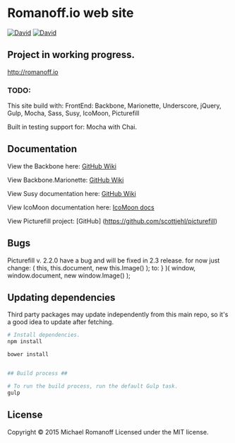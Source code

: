 Romanoff.io web site
=================

[![David](https://img.shields.io/david/strongloop/express.svg?style=flat-square)](https://david-dm.org/mromanoff/romanoff.io#info=dependencies&view=table)
[![David](https://img.shields.io/david/dev/strongloop/express.svg?style=flat-square)](https://david-dm.org/mromanoff/romanoff.io#info=devDependencies&view=table)


## Project in working progress. ##

http://romanoff.io


### TODO: ###

This site build with:
FrontEnd: Backbone, Marionette, Underscore, jQuery, Gulp, Mocha, Sass, Susy, IcoMoon, Picturefill

Built in testing support for: Mocha with Chai.


## Documentation ##

View the Backbone here:
[GitHub Wiki](https://github.com/jashkenas/backbone/wiki)

View Backbone.Marionette:
[GitHub Wiki](https://github.com/marionettejs/backbone.marionette)

View Susy documentation here:
[GitHub Wiki](https://github.com/ericam/susy/wiki)

View IcoMoon documentation here:
[IcoMoon docs](http://icomoon.io/#docs)

View Picturefill project:
[GitHub] (https://github.com/scottjehl/picturefill)


## Bugs

Picturefill v. 2.2.0 have a bug and will be fixed in 2.3 release.
for now just change:
( this, this.document, new this.Image() );
to:
} )( window, window.document, new window.Image() );



## Updating dependencies ##

Third party packages may update independently from this main repo, so it's a
good idea to update after fetching.

``` bash
# Install dependencies.
npm install

bower install


## Build process ##

# To run the build process, run the default Gulp task.
gulp
```

## License ##
Copyright © 2015 Michael Romanoff
Licensed under the MIT license.
